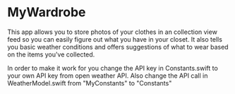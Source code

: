 # MyWardrobe
This app allows you to store photos of your clothes in an collection view feed so you can easily figure out what you have in your closet. It also tells you basic weather conditions and offers suggestions of what to wear based on the items you've collected.

In order to make it work for you change the API key in Constants.swift to your own API key from open weather API. Also change the API call in WeatherModel.swift from "MyConstants" to "Constants"
